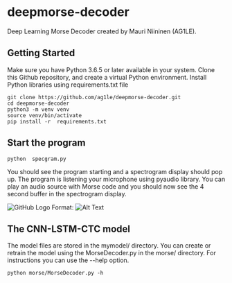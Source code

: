 # deepmorse-decoder
Deep Learning Morse Decoder created by Mauri Niininen (AG1LE). 


##  Getting Started

Make sure you have Python 3.6.5 or later available in your system. 
Clone this Github repository, and create a virtual Python environment. 
Install Python libraries using requirements.txt file

```
git clone https://github.com/ag1le/deepmorse-decoder.git
cd deepmorse-decoder
python3 -m venv venv
source venv/bin/activate
pip install -r  requirements.txt
```

##  Start the program

``` 
python  specgram.py
````

You should see the program starting and a spectrogram display should pop up. 
The program is listening your microphone using pyaudio library. 
You can play an audio source with Morse code and you should now see the 4 second buffer in the spectrogram display. 

![GitHub Logo](/images/screen.png)
Format: ![Alt Text](url)

##  The CNN-LSTM-CTC model 
The model files are stored in the mymodel/ directory. 
You can create or retrain the model using the MorseDecoder.py in the morse/ directory. 
For instructions you can use the --help option. 

```
python morse/MorseDecoder.py -h 
```
